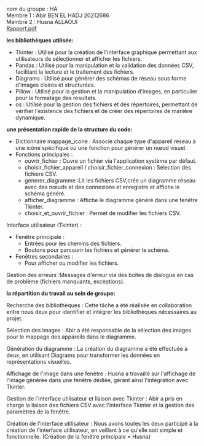nom du groupe : HA<br>
Membre 1 : Abir BEN EL HADJ 20212686<br>
Membre 2 : Husna ALLAOUI<br>
[Rapport.pdf](https://github.com/user-attachments/files/18051953/Rapport.pdf)

**les bibliothèques utilisée:**

- Tkinter : Utilisé pour la création de l'interface graphique permettant aux utilisateurs de sélectionner et afficher les fichiers.<br>
- Pandas : Utilisé pour la manipulation et la validation des données CSV, facilitant la lecture et le traitement des fichiers.<br>
- Diagrams : Utilisé pour générer des schémas de réseau sous forme d'images claires et structurées.<br>
- Pillow : Utilisé pour la gestion et la manipulation d'images, en particulier pour le formatage des résultats.<br>
- os : Utilisé pour la gestion des fichiers et des répertoires, permettant de vérifier l'existence des fichiers et de créer des répertoires de manière dynamique.



**une présentation rapide de la structure du code:**

- Dictionnaire mappage_icone : Associe chaque type d'appareil réseau à une icône spécifique ou une fonction pour générer un nœud visuel.<br>
- Fonctions principales :
    - ouvrir_fichier : Ouvre un fichier via l'application système par défaut.<br>
    - choisir_fichier_appareil / choisir_fichier_connexion : Sélection des fichiers CSV.<br>
    - generer_diagramme :Lit les fichiers CSV,crée un diagramme réseau avec des nœuds et des connexions et enregistre et affiche le schéma                           généré.<br>
    - afficher_diagramme : Affiche le diagramme généré dans une fenêtre Tkinter.<br>
    - choisir_et_ouvrir_fichier : Permet de modifier les fichiers CSV.
                        
Interface utilisateur (Tkinter) :<br>
- Fenêtre principale :
    - Entrées pour les chemins des fichiers.<br>
    - Boutons pour parcourir les fichiers et générer le schéma.<br>
- Fenêtres secondaires :
    - Pour afficher ou modifier les fichiers.

Gestion des erreurs :Messages d'erreur via des boîtes de dialogue en cas de problème (fichiers manquants, exceptions).



**la répartition du travail au sein de groupe:**

Recherche des bibliothèques : Cette tâche a été réalisée en collaboration entre nous deux pour identifier et intégrer les bibliothèques nécessaires au projet.

Sélection des images : Abir a été responsable de la sélection des images pour le mappage des appareils dans le diagramme.

Génération du diagramme : La création du diagramme a été effectuée à deux, en utilisant Diagrams pour transformer les données en représentations visuelles.

Affichage de l'image dans une fenêtre : Husna a travaillé sur l'affichage de l'image générée dans une fenêtre dédiée, gérant ainsi l'intégration avec Tkinter.

Gestion de l'interface utilisateur et liaison avec Tkinter : Abir a pris en charge la liaison des fichiers CSV avec l'interface Tkinter et la gestion des paramètres de la fenêtre.

Création de l'interface utilisateur : Nous avons toutes  les deux participé à la création de l'interface utilisateur, en veillant à ce qu'elle soit simple et fonctionnelle.
(Création de la fenêtre principale = Husna)


